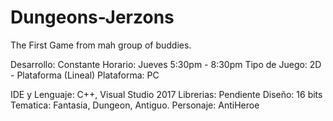 # Dungeons-Jerzons
The First Game from mah group of buddies.

Desarrollo:      Constante
Horario:         Jueves 5:30pm - 8:30pm
Tipo de Juego:   2D - Plataforma (Lineal)
Plataforma:      PC

IDE y Lenguaje:  C++, Visual Studio 2017
Librerias:       Pendiente
Diseño:          16 bits
Tematica:        Fantasia, Dungeon, Antiguo.
Personaje:       AntiHeroe
